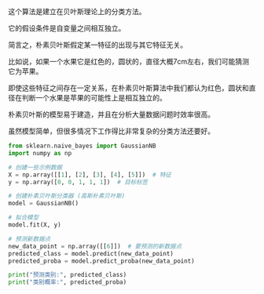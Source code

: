 
这个算法是建立在贝叶斯理论上的分类方法。

它的假设条件是自变量之间相互独立。

简言之，朴素贝叶斯假定某一特征的出现与其它特征无关。

比如说，如果一个水果它是红色的，圆状的，直径大概7cm左右，我们可能猜测它为苹果。

即使这些特征之间存在一定关系，在朴素贝叶斯算法中我们都认为红色，圆状和直径在判断一个水果是苹果的可能性上是相互独立的。

朴素贝叶斯的模型易于建造，并且在分析大量数据问题时效率很高。

虽然模型简单，但很多情况下工作得比非常复杂的分类方法还要好。



```python 
from sklearn.naive_bayes import GaussianNB
import numpy as np

# 创建一些示例数据
X = np.array([[1], [2], [3], [4], [5]])  # 特征
y = np.array([0, 0, 1, 1, 1])  # 目标标签

# 创建朴素贝叶斯分类器 (高斯朴素贝叶斯)
model = GaussianNB()

# 拟合模型
model.fit(X, y)

# 预测新数据点
new_data_point = np.array([[6]])  # 要预测的新数据点
predicted_class = model.predict(new_data_point)
predicted_proba = model.predict_proba(new_data_point)

print("预测类别:", predicted_class)
print("类别概率:", predicted_proba)

```

